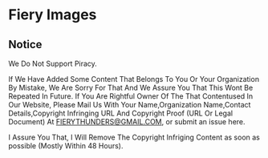 # Fiery Images

## Notice

We Do Not Support Piracy.

If We Have Added Some Content That Belongs To You Or Your Organization By Mistake, We Are Sorry For That And We Assure You That This Wont Be Repeated In Future. If You Are Rightful Owner Of The That Contentused In Our Website, Please Mail Us With Your Name,Organization Name,Contact Details,Copyright Infringing URL And Copyright Proof (URL Or Legal Document) At FIERYTHUNDERS@GMAIL.COM, or submit an issue here.

I Assure You That, I Will Remove The Copyright Infriging Content as soon as possible (Mostly Within 48 Hours).

